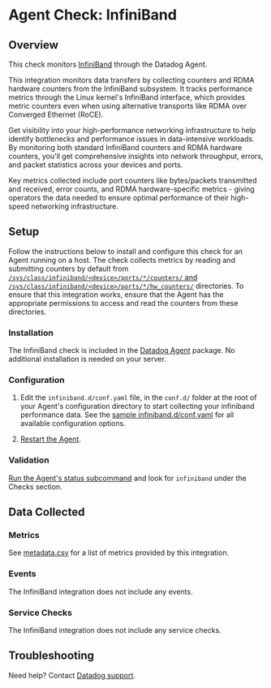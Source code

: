 # Agent Check: InfiniBand

## Overview

This check monitors [InfiniBand][1] through the Datadog Agent. 

This integration monitors data transfers by collecting counters and RDMA hardware counters from the InfiniBand subsystem. It tracks performance metrics through the Linux kernel's InfiniBand interface, which provides metric counters even when using alternative transports like RDMA over Converged Ethernet (RoCE).

Get visibility into your high-performance networking infrastructure to help identify bottlenecks and performance issues in data-intensive workloads. By monitoring both standard InfiniBand counters and RDMA hardware counters, you'll get comprehensive insights into network throughput, errors, and packet statistics across your devices and ports.

Key metrics collected include port counters like bytes/packets transmitted and received, error counts, and RDMA hardware-specific metrics - giving operators the data needed to ensure optimal performance of their high-speed networking infrastructure.

## Setup

Follow the instructions below to install and configure this check for an Agent running on a host. The check collects metrics by reading and submitting counters by default from [`/sys/class/infiniband/<device>/ports/*/counters/` and `/sys/class/infiniband/<device>/ports/*/hw_counters/`][3] directories. To ensure that this integration works, ensure that the Agent has the appropriate permissions to access and read the counters from these directories.

### Installation

The InfiniBand check is included in the [Datadog Agent][2] package.
No additional installation is needed on your server.

### Configuration

1. Edit the `infiniband.d/conf.yaml` file, in the `conf.d/` folder at the root of your Agent's configuration directory to start collecting your infiniband performance data. See the [sample infiniband.d/conf.yaml][4] for all available configuration options.

2. [Restart the Agent][5].

### Validation

[Run the Agent's status subcommand][6] and look for `infiniband` under the Checks section.

## Data Collected

### Metrics

See [metadata.csv][7] for a list of metrics provided by this integration.

### Events

The InfiniBand integration does not include any events.

### Service Checks

The InfiniBand integration does not include any service checks.

## Troubleshooting

Need help? Contact [Datadog support][8].


[1]: https://www.infinibandta.org/
[2]: https://app.datadoghq.com/account/settings/agent/latest
[3]: https://docs.nvidia.com/networking/display/ofedv512580/infiniband+interface
[4]: https://github.com/DataDog/integrations-core/blob/master/infiniband/datadog_checks/infiniband/data/conf.yaml.example
[5]: https://docs.datadoghq.com/agent/guide/agent-commands/#start-stop-and-restart-the-agent
[6]: https://docs.datadoghq.com/agent/guide/agent-commands/#agent-status-and-information
[7]: https://github.com/DataDog/integrations-core/blob/master/infiniband/metadata.csv
[8]: https://docs.datadoghq.com/help/
